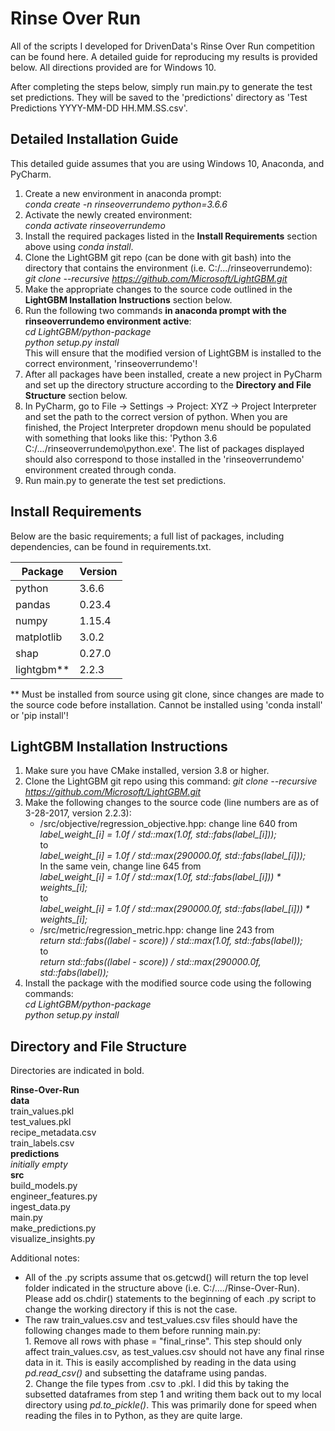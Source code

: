 # Rinse Over Run  
All of the scripts I developed for DrivenData's Rinse Over Run competition can be found here. A detailed guide for reproducing my results is provided below. All directions provided are for Windows 10.  
  
After completing the steps below, simply run main.py to generate the test set predictions. They will be saved to the 'predictions' directory as 'Test Predictions YYYY-MM-DD HH.MM.SS.csv'.  
  
## Detailed Installation Guide  
  
This detailed guide assumes that you are using Windows 10, Anaconda, and PyCharm.  
  
1. Create a new environment in anaconda prompt:  
    *conda create -n rinseoverrundemo python=3.6.6*  
2. Activate the newly created environment:  
    *conda activate rinseoverrundemo*  
3. Install the required packages listed in the **Install Requirements** section above using *conda install*.  
4. Clone the LightGBM git repo (can be done with git bash) into the directory that contains the environment (i.e. C:/.../rinseoverrundemo):  
    *git clone --recursive https://github.com/Microsoft/LightGBM.git*  
5. Make the appropriate changes to the source code outlined in the **LightGBM Installation Instructions** section below.  
6. Run the following two commands **in anaconda prompt with the rinseoverrundemo environment active**:  
    *cd LightGBM/python-package*  
    *python setup.py install*  
   This will ensure that the modified version of LightGBM is installed to the correct environment, 'rinseoverrundemo'!  
7. After all packages have been installed, create a new project in PyCharm and set up the directory structure according to the **Directory and File Structure** section below.  
8. In PyCharm, go to File -> Settings -> Project: XYZ -> Project Interpreter and set the path to the correct version of python. When you are finished, the Project Interpreter dropdown menu should be populated with something that looks like this: 'Python 3.6 C:/.../rinseoverrundemo\python.exe'. The list of packages displayed should also correspond to those installed in the 'rinseoverrundemo' environment created through conda.  
9. Run main.py to generate the test set predictions.  
  
## Install Requirements  
Below are the basic requirements; a full list of packages, including dependencies, can be found in requirements.txt.  
  
| Package  | Version |  
| --- | --- |  
| python | 3.6.6 |  
| pandas | 0.23.4 |  
| numpy | 1.15.4 |  
| matplotlib | 3.0.2 |  
| shap | 0.27.0 |  
| lightgbm** | 2.2.3 |  
  
** Must be installed from source using git clone, since changes are made to the source code before installation. Cannot be installed using 'conda install' or 'pip install'!  
  
## LightGBM Installation Instructions  
1. Make sure you have CMake installed, version 3.8 or higher.  
2. Clone the LightGBM git repo using this command: *git clone --recursive https://github.com/Microsoft/LightGBM.git*  
3. Make the following changes to the source code (line numbers are as of 3-28-2017, version 2.2.3):  
    - /src/objective/regression_objective.hpp: change line 640 from  
        *label_weight_[i] = 1.0f / std::max(1.0f, std::fabs(label_[i]));*  
        to  
        *label_weight_[i] = 1.0f / std::max(290000.0f, std::fabs(label_[i]));*  
      In the same vein, change line 645 from  
        *label_weight_[i] = 1.0f / std::max(1.0f, std::fabs(label_[i])) * weights_[i];*  
        to  
        *label_weight_[i] = 1.0f / std::max(290000.0f, std::fabs(label_[i])) * weights_[i];*  
    - /src/metric/regression_metric.hpp: change line 243 from  
        *return std::fabs((label - score)) / std::max(1.0f, std::fabs(label));*  
        to  
        *return std::fabs((label - score)) / std::max(290000.0f, std::fabs(label));*  
4. Install the package with the modified source code using the following commands:  
    *cd LightGBM/python-package*  
    *python setup.py install*  
  
## Directory and File Structure  
  
Directories are indicated in bold.  
  
**Rinse-Over-Run**  
    **data**  
        train_values.pkl  
        test_values.pkl  
        recipe_metadata.csv  
        train_labels.csv  
    **predictions**  
        *initially empty*  
    **src**  
        build_models.py  
        engineer_features.py  
        ingest_data.py  
        main.py  
        make_predictions.py  
        visualize_insights.py  
  
Additional notes:  
  
- All of the .py scripts assume that os.getcwd() will return the top level folder indicated in the structure above (i.e. C:/..../Rinse-Over-Run). Please add os.chdir() statements to the beginning of each .py script to change the working directory if this is not the case.  
- The raw train_values.csv and test_values.csv files should have the following changes made to them before running main.py:  
        1. Remove all rows with phase = "final_rinse". This step should only affect train_values.csv, as test_values.csv should not have any final rinse data in it. This is easily accomplished by reading in the data using *pd.read_csv()* and subsetting the dataframe using pandas.  
        2. Change the file types from .csv to .pkl. I did this by taking the subsetted dataframes from step 1 and writing them back out to my local directory using *pd.to_pickle()*. This was primarily done for speed when reading the files in to Python, as they are quite large.  
